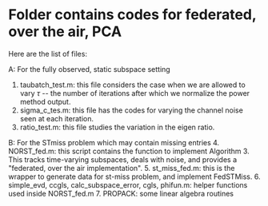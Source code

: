 # Folder contains codes for federated, over the air, PCA


Here are the list of files:

A: For the fully observed, static subspace setting
1. taubatch_test.m: this file considers the case when we are allowed to vary $\tau$ -- the number of iterations after which we normalize the power method output.
2. sigma_c_tes.m: this file has the codes for varying the channel noise seen at each iteration.
3. ratio_test.m: this file studies the variation in the eigen ratio.


B: For the STmiss problem which may contain missing entries
4. NORST_fed.m: this script contains the function to implement Algorithm 3. This tracks time-varying subspaces, deals with noise, and provides a "federated, over the air implementation".
5. st_miss_fed.m: this is the wrapper to generate data for st-miss problem, and implement FedSTMiss.
6. simple_evd, ccgls, calc_subspace_error, cgls, phifun.m: helper functions used inside NORST_fed.m
7. PROPACK: some linear algebra routines




